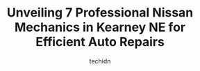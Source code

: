 ---
layout: ampstory
image: https://images.unsplash.com/photo-1628188859552-132bbeac6204?ixlib=rb-4.0.3&ixid=MnwxMjA3fDB8MHxwaG90by1wYWdlfHx8fGVufDB8fHx8&auto=format&fit=crop&w=640&h=853&q=80
author: techidn
featured: false
description: When it comes to maintaining and repairing your vehicle in Kearney NE, USA, you deserve nothing but the best. Thats why the 7 best Nissan Mechanic in the area are here to offer their expert
title: Unveiling 7 Professional Nissan Mechanics in Kearney NE for Efficient Auto Repairs
cover:
   title: Unveiling 7 Professional Nissan Mechanics in Kearney NE for Efficient Auto Repairs
   subtitle: Rickpate
   background: https://images.unsplash.com/photo-1628188859552-132bbeac6204?ixlib=rb-4.0.3&ixid=MnwxMjA3fDB8MHxwaG90by1wYWdlfHx8fGVufDB8fHx8&auto=format&fit=crop&w=640&h=853&q=80

pages: 
 - layout: thirds
   top: <h1>#1 Kearney Towing & Repair Center</h1>
   bottom: "<p>Driver showed up in time and notified me of when he got to pickup location and when he left abs when he arrived at destination. The office staff was very friendly and acc</p>"
   background: https://www.knot35.com/toplist/wp-content/uploads/2023/06/best-nissan-mechanic-1-in-kearney-ne-1685838440.png
   backgroundblur: true
 - layout: thirds
   top: <h1>#2 Walmart Auto Care Centers</h1>
   bottom: "<p>5411 2nd Ave, Kearney, NE 68847, United States</p>"
   background: https://www.knot35.com/toplist/wp-content/uploads/2023/06/best-nissan-mechanic-2-in-kearney-ne-1685838441.png
   cta:
      link: https://www.knot35.com/toplist/unveiling-7-professional-nissan-mechanics-in-kearney-ne-for-efficient-auto-repairs/
      text: Unveiling 7 Professional Nissan Mechanics in Kearney NE for Efficient Auto Repairs
 - layout: thirds
   top: <h1>#3 Gregs Auto Repair</h1>
   bottom: "<p>1410 E 11th St, Kearney, NE 68847, United States</p>"
   background: https://www.knot35.com/toplist/wp-content/uploads/2023/06/best-nissan-mechanic-3-in-kearney-ne-1685838442.jpeg
   cta:
      link: https://www.knot35.com/toplist/unveiling-7-professional-nissan-mechanics-in-kearney-ne-for-efficient-auto-repairs/
      text: Unveiling 7 Professional Nissan Mechanics in Kearney NE for Efficient Auto Repairs
 - layout: thirds
   top: <h1>#4 Kearney Ag & Auto Repair</h1>
   bottom: "<p>2305 K Avenue, Kearney, NE 68847, United States</p>"
   background: https://images.unsplash.com/photo-1561679660-d00ee1e0dc8e?ixlib=rb-4.0.3&ixid=MnwxMjA3fDB8MHxwaG90by1wYWdlfHx8fGVufDB8fHx8&auto=format&fit=crop&w=640&h=853&q=80
   cta:
      link: https://www.knot35.com/toplist/unveiling-7-professional-nissan-mechanics-in-kearney-ne-for-efficient-auto-repairs/
      text: Unveiling 7 Professional Nissan Mechanics in Kearney NE for Efficient Auto Repairs
 - layout: thirds
   top: <h1>#5 Precision Import Repair</h1>
   bottom: "<p>1022 B Avenue, Kearney, NE 68847, United States</p>"
   background: https://images.unsplash.com/photo-1613843873231-1447db182f97?ixlib=rb-4.0.3&ixid=MnwxMjA3fDB8MHxwaG90by1wYWdlfHx8fGVufDB8fHx8&auto=format&fit=crop&w=640&h=853&q=80
   cta:
      link: https://www.knot35.com/toplist/unveiling-7-professional-nissan-mechanics-in-kearney-ne-for-efficient-auto-repairs/
      text: Unveiling 7 Professional Nissan Mechanics in Kearney NE for Efficient Auto Repairs
 - layout: thirds
   top: <h1>#6 Conrads Auto Center</h1>
   bottom: "<p>718 3rd Ave, Kearney, NE 68845, United States</p>"
   background: https://images.unsplash.com/photo-1552083974-186346191183?ixlib=rb-4.0.3&ixid=MnwxMjA3fDB8MHxwaG90by1wYWdlfHx8fGVufDB8fHx8&auto=format&fit=crop&w=640&h=853&q=80
   cta:
      link: https://www.knot35.com/toplist/unveiling-7-professional-nissan-mechanics-in-kearney-ne-for-efficient-auto-repairs/
      text: Unveiling 7 Professional Nissan Mechanics in Kearney NE for Efficient Auto Repairs
 - layout: thirds
   top: <h1>#7 ATS-Auto Tech Specialists</h1>
   bottom: "<p>901 E 25th St, Kearney, NE 68847, United States</p>"
   background: https://images.unsplash.com/photo-1618005182384-a83a8bd57fbe?ixlib=rb-4.0.3&ixid=MnwxMjA3fDB8MHxwaG90by1wYWdlfHx8fGVufDB8fHx8&auto=format&fit=crop&w=640&h=853&q=80
   cta:
      link: https://www.knot35.com/toplist/unveiling-7-professional-nissan-mechanics-in-kearney-ne-for-efficient-auto-repairs/
      text: Unveiling 7 Professional Nissan Mechanics in Kearney NE for Efficient Auto Repairs
 - layout: thirds
   middle: Continue reading...
   background: https://plus.unsplash.com/premium_photo-1664640458616-3c74f8cb4589?ixlib=rb-4.0.3&ixid=MnwxMjA3fDB8MHxwaG90by1wYWdlfHx8fGVufDB8fHx8&auto=format&fit=crop&w=640&h=853&q=80
   cta:
      link: https://www.knot35.com/toplist/unveiling-7-professional-nissan-mechanics-in-kearney-ne-for-efficient-auto-repairs/
      text: Unveiling 7 Professional Nissan Mechanics in Kearney NE for Efficient Auto Repairs
      
---